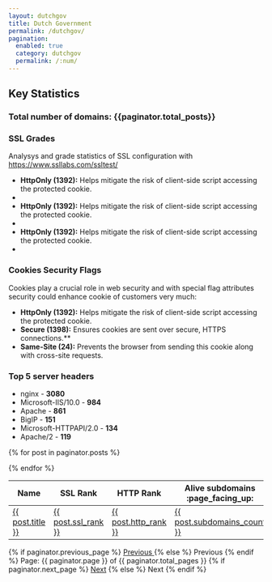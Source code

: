 ```yaml
---
layout: dutchgov
title: Dutch Government
permalink: /dutchgov/
pagination: 
  enabled: true
  category: dutchgov
  permalink: /:num/
---
```






<h2 id="key-statistics">Key Statistics</h2>

<h3>Total number of domains: {{paginator.total_posts}}</h1>
<h3 id="ssl-grades">SSL Grades</h3>
<p>Analysys and grade statistics of SSL configuration with <a href="https://www.ssllabs.com/ssltest/">https://www.ssllabs.com/ssltest/</a>

<ul>
  <li>
<strong>HttpOnly (1392):</strong> Helps mitigate the risk of client-side script accessing the protected cookie.</li>
  <li>
    <li>
<strong>HttpOnly (1392):</strong> Helps mitigate the risk of client-side script accessing the protected cookie.</li>
  <li>
    <li>
<strong>HttpOnly (1392):</strong> Helps mitigate the risk of client-side script accessing the protected cookie.</li>
  <li>
  
</ul>  


</p>

<h3 id="cookies-security-flags">Cookies Security Flags</h3>
<p>Cookies play a crucial role in web security and with special flag attributes security could enhance cookie of customers very much:</p>
<ul>
  <li>
<strong>HttpOnly (1392):</strong> Helps mitigate the risk of client-side script accessing the protected cookie.</li>
  <li>
<strong>Secure (1398):</strong> Ensures cookies are sent over secure, HTTPS connections.**</li>
  <li>
<strong>Same-Site (24):</strong> Prevents the browser from sending this cookie along with cross-site requests.</li>
</ul>

<h3 id="top-5-server-headers">Top 5 server headers</h3>
<ul>
  <li>nginx - <strong>3080</strong>
</li>
  <li>Microsoft-IIS/10.0 - <strong>984</strong>
</li>
  <li>Apache - <strong>861</strong>
</li>
  <li>BigIP - <strong>151</strong>
</li>
  <li>Microsoft-HTTPAPI/2.0 - <strong>134</strong>
</li>
  <li>Apache/2 - <strong>119</strong>
</li>
</ul>





<table>
    <thead>
        <tr>
            <th>Name</th>
            <th>SSL Rank</th>
            <th>HTTP Rank</th>
            <th>Alive subdomains :page_facing_up:</th>
            <th>All subdomains :page_facing_up:</th>
            <th>URL's :page_facing_up:</th>
        </tr>
     </thead>
<tbody>
{% for post in paginator.posts %}
<tr>
    <td><a href="{{ post.internal_url }}">{{ post.title }}</a></td>
    <td><a href="{{ post.internal_url }}">{{ post.ssl_rank }}</a></td>
    <td><a href="{{ post.internal_url }}">{{ post.http_rank }}</a></td>
    <td><a href="{{ post.subdomains_link }}">{{ post.subdomains_count }}</a></td>
    <td><a href="{{ post.all_subdomains_link }}">{{ post.all_subdomains_count }}</a></td>
    <td><a href="{{ post.url_link }}">{{ post.urls_count }}</a></td>
</tr>

{% endfor %}
</tbody>

</table>




<!-- Pagination links -->
<div class="pagination">
  {% if paginator.previous_page %}
    <a href="{{ paginator.previous_page_path }}" class="previous">
      Previous
    </a>
  {% else %}
    <span class="previous">Previous</span>
  {% endif %}
  <span class="page_number ">
    Page: {{ paginator.page }} of {{ paginator.total_pages }}
  </span>
  {% if paginator.next_page %}
    <a href="{{ paginator.next_page_path }}" class="next">Next</a>
  {% else %}
    <span class="next ">Next</span>
  {% endif %}
</div>